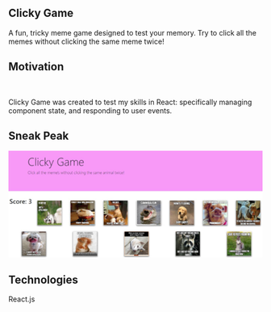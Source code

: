 ## Clicky Game
<p>A fun, tricky meme game designed to test your memory. Try to click all the memes without clicking the same meme twice!</p>

<h2>Motivation</h2><br>
<p>Clicky Game was created to test my skills in React: specifically managing component state, and responding to user events.</p>
  
<h2>Sneak Peak</h2>

![screenshot](https://github.com/jlynnraz/Clicky-Game/blob/master/Images/screenshot.jpg?raw=true)

<h2>Technologies</h2>
React.js
